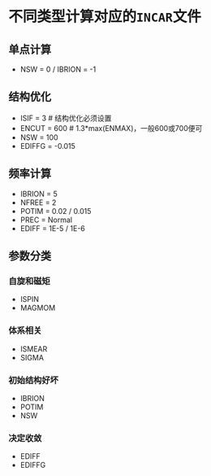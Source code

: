# 不同类型计算对应的`INCAR`文件
## 单点计算
+ NSW = 0 / IBRION = -1

## 结构优化
+ ISIF = 3  # 结构优化必须设置
+ ENCUT = 600  # 1.3*max(ENMAX)，一般600或700便可
+ NSW = 100
+ EDIFFG = -0.015

## 频率计算
+ IBRION = 5
+ NFREE = 2
+ POTIM = 0.02 / 0.015
+ PREC = Normal
+ EDIFF = 1E-5 / 1E-6

## 参数分类
### 自旋和磁矩
+ ISPIN
+ MAGMOM

### 体系相关
+ ISMEAR
+ SIGMA

### 初始结构好坏
+ IBRION
+ POTIM
+ NSW

### 决定收敛
+ EDIFF
+ EDIFFG
